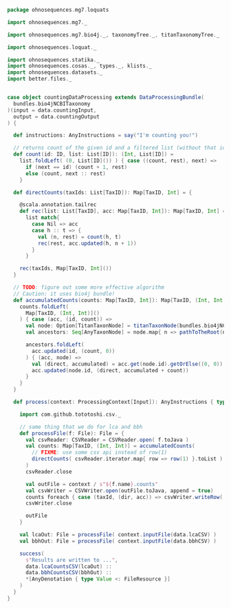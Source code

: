 
```scala
package ohnosequences.mg7.loquats

import ohnosequences.mg7._

import ohnosequences.mg7.bio4j._, taxonomyTree._, titanTaxonomyTree._

import ohnosequences.loquat._

import ohnosequences.statika._
import ohnosequences.cosas._, types._, klists._
import ohnosequences.datasets._
import better.files._


case object countingDataProcessing extends DataProcessingBundle(
  bundles.bio4jNCBITaxonomy
)(input = data.countingInput,
  output = data.countingOutput
) {

  def instructions: AnyInstructions = say("I'm counting you!")

  // returns count of the given id and a filtered list (without that id)
  def count(id: ID, list: List[ID]): (Int, List[ID]) =
    list.foldLeft( (0, List[ID]()) ) { case ((count, rest), next) =>
      if (next == id) (count + 1, rest)
      else (count, next :: rest)
    }

  def directCounts(taxIds: List[TaxID]): Map[TaxID, Int] = {

    @scala.annotation.tailrec
    def rec(list: List[TaxID], acc: Map[TaxID, Int]): Map[TaxID, Int] =
      list match{
        case Nil => acc
        case h :: t => {
          val (n, rest) = count(h, t)
          rec(rest, acc.updated(h, n + 1))
        }
      }

    rec(taxIds, Map[TaxID, Int]())
  }

  // TODO: figure out some more effective algorithm
  // Caution: it uses bio4j bundle!
  def accumulatedCounts(counts: Map[TaxID, Int]): Map[TaxID, (Int, Int)] = {
    counts.foldLeft(
      Map[TaxID, (Int, Int)]()
    ) { case (acc, (id, count)) =>
      val node: Option[TitanTaxonNode] = titanTaxonNode(bundles.bio4jNCBITaxonomy.graph, id)
      val ancestors: Seq[AnyTaxonNode] = node.map{ n => pathToTheRoot(n, Seq()) }.getOrElse(Seq())

      ancestors.foldLeft(
        acc.updated(id, (count, 0))
      ) { (acc, node) =>
        val (direct, accumulated) = acc.get(node.id).getOrElse((0, 0))
        acc.updated(node.id, (direct, accumulated + count))
      }
    }
  }

  def process(context: ProcessingContext[Input]): AnyInstructions { type Out <: OutputFiles } = {

    import com.github.tototoshi.csv._

    // same thing that we do for lca and bbh
    def processFile(f: File): File = {
      val csvReader: CSVReader = CSVReader.open( f.toJava )
      val counts: Map[TaxID, (Int, Int)] = accumulatedCounts(
        // FIXME: use some csv api instead of row(1)
        directCounts( csvReader.iterator.map{ row => row(1) }.toList )
      )
      csvReader.close

      val outFile = context / s"${f.name}.counts"
      val csvWriter = CSVWriter.open(outFile.toJava, append = true)
      counts foreach { case (taxId, (dir, acc)) => csvWriter.writeRow( List(taxId, dir, acc) ) }
      csvWriter.close

      outFile
    }

    val lcaOut: File = processFile( context.inputFile(data.lcaCSV) )
    val bbhOut: File = processFile( context.inputFile(data.bbhCSV) )

    success(
      s"Results are written to ...",
      data.lcaCountsCSV(lcaOut) ::
      data.bbhCountsCSV(bbhOut) ::
      *[AnyDenotation { type Value <: FileResource }]
    )
  }
}

```




[main/scala/metagenomica/bio4j/taxonomyTree.scala]: ../bio4j/taxonomyTree.scala.md
[main/scala/metagenomica/bio4j/titanTaxonomyTree.scala]: ../bio4j/titanTaxonomyTree.scala.md
[main/scala/metagenomica/bundles/bio4jTaxonomy.scala]: ../bundles/bio4jTaxonomy.scala.md
[main/scala/metagenomica/bundles/blast.scala]: ../bundles/blast.scala.md
[main/scala/metagenomica/bundles/blast16s.scala]: ../bundles/blast16s.scala.md
[main/scala/metagenomica/bundles/flash.scala]: ../bundles/flash.scala.md
[main/scala/metagenomica/bundles/gis.scala]: ../bundles/gis.scala.md
[main/scala/metagenomica/data.scala]: ../data.scala.md
[main/scala/metagenomica/dataflows/standard.scala]: ../dataflows/standard.scala.md
[main/scala/metagenomica/loquats/1.flash.scala]: 1.flash.scala.md
[main/scala/metagenomica/loquats/2.split.scala]: 2.split.scala.md
[main/scala/metagenomica/loquats/3.blast.scala]: 3.blast.scala.md
[main/scala/metagenomica/loquats/4.merge.scala]: 4.merge.scala.md
[main/scala/metagenomica/loquats/5.assignment.scala]: 5.assignment.scala.md
[main/scala/metagenomica/loquats/6.counting.scala]: 6.counting.scala.md
[main/scala/metagenomica/package.scala]: ../package.scala.md
[main/scala/metagenomica/parameters.scala]: ../parameters.scala.md
[test/scala/bundles.scala]: ../../../../test/scala/bundles.scala.md
[test/scala/lca.scala]: ../../../../test/scala/lca.scala.md
[test/scala/metagenomica/pipeline.scala]: ../../../../test/scala/metagenomica/pipeline.scala.md